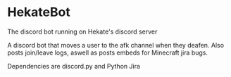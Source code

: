 # HekateBot
The discord bot running on Hekate's discord server

A discord bot that moves a user to the afk channel when they deafen.
Also posts join/leave logs, aswell as posts embeds for Minecraft jira bugs.

Dependencies are discord.py and Python Jira
